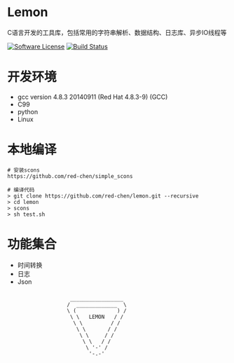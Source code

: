 # Lemon
C语言开发的工具库，包括常用的字符串解析、数据结构、日志库、异步IO线程等

[![Software License](https://img.shields.io/badge/license-apache2-brightgreen.svg)](LICENSE)
[![Build Status](https://travis-ci.org/red-chen/lemon.svg)](https://travis-ci.org/red-chen/lemon)


# 开发环境
* gcc version 4.8.3 20140911 (Red Hat 4.8.3-9) (GCC)
* C99
* python
* Linux

# 本地编译
```
# 安装scons
https://github.com/red-chen/simple_scons

# 编译代码
> git clone https://github.com/red-chen/lemon.git --recursive
> cd lemon
> scons
> sh test.sh
```

# 功能集合
- 时间转换
- 日志
- Json

###

###
                        _________________
                       /  _____________  \
                       \ (             ) /
                        \ \   LEMON   / /
                         \ \         / /
                          \ \       / /
                           \ \     / /
                            \ \   / /
                             \ '-' /
                              '-.-'

